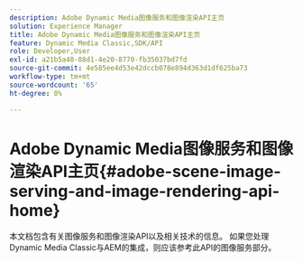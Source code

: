 ```yaml
---
description: Adobe Dynamic Media图像服务和图像渲染API主页
solution: Experience Manager
title: Adobe Dynamic Media图像服务和图像渲染API主页
feature: Dynamic Media Classic,SDK/API
role: Developer,User
exl-id: a21b5a40-88d1-4e20-8770-fb35037bd7fd
source-git-commit: 4e585ee4d53e42dccb078e894d363d1df625ba73
workflow-type: tm+mt
source-wordcount: '65'
ht-degree: 0%

---
```


# Adobe Dynamic Media图像服务和图像渲染API主页{#adobe-scene-image-serving-and-image-rendering-api-home}

本文档包含有关图像服务和图像渲染API以及相关技术的信息。 如果您处理Dynamic Media Classic与AEM的集成，则应该参考此API的图像服务部分。
